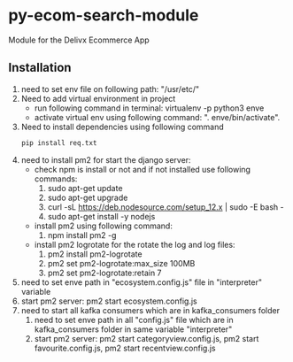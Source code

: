# py-ecom-search-module
Module for the Delivx Ecommerce App
## Installation
1. need to set env file on following path: "/usr/etc/"
2. Need to add virtual environment in project
    * run following command in terminal: virtualenv -p python3 enve
    * activate virtual env using following command: ". enve/bin/activate".
3. Need to install dependencies using following command
    ```bash
    pip install req.txt
    ```
4. need to install pm2 for start the django server: 
    * check npm is install or not and if not installed use following commands:
        1. sudo apt-get update
        2. sudo apt-get upgrade
        3. curl -sL https://deb.nodesource.com/setup_12.x | sudo -E bash -
        4. sudo apt-get install -y nodejs
    * install pm2 using following command:
        1. npm install pm2 -g
    * install pm2 logrotate for the rotate the log and log files:
        1. pm2 install pm2-logrotate
        2. pm2 set pm2-logrotate:max_size 100MB
        3. pm2 set pm2-logrotate:retain 7
5. need to set enve path in "ecosystem.config.js" file in "interpreter" variable
6. start pm2 server: pm2 start ecosystem.config.js      
7. need to start all kafka consumers which are in kafka_consumers folder
    1. need to set enve path in all "config.js" file which are in kafka_consumers folder in same variable "interpreter"
    2. start pm2 server: pm2 start categoryview.config.js, pm2 start favourite.config.js, pm2 start recentview.config.js

